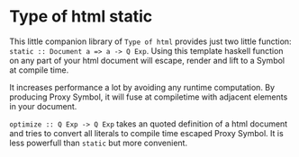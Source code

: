 # Type of html static

This little companion library of `Type of html` provides just two
little function: `static :: Document a => a -> Q Exp`.  Using this
template haskell function on any part of your html document will
escape, render and lift to a Symbol at compile time.

It increases performance a lot by avoiding any runtime computation.
By producing Proxy Symbol, it will fuse at compiletime with adjacent
elements in your document.

`optimize :: Q Exp -> Q Exp` takes an quoted definition of a html
document and tries to convert all literals to compile time escaped
Proxy Symbol.  It is less powerfull than `static` but more convenient.
